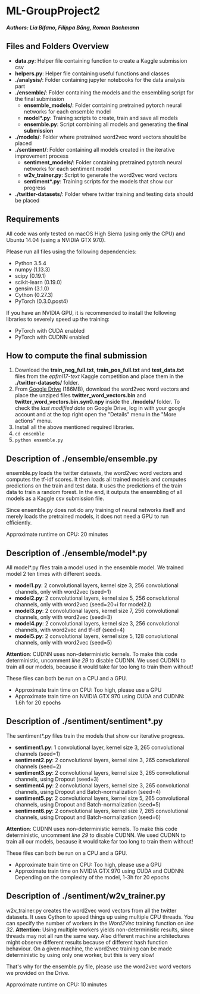# ML-GroupProject2

***Authors: Lia Bifano, Filippa Bång, Roman Bachmann***

## Files and Folders Overview

- **data.py**: Helper file containing function to create a Kaggle submission csv
- **helpers.py**: Helper file containing useful functions and classes
- **./analysis/**: Folder containing jupyter notebooks for the data analysis part
- **./ensemble/**: Folder containing the models and the ensembling script for the final submission
	- **ensemble_models/**: Folder containing pretrained pytorch neural networks for each ensemble model
	- **model\*.py**: Training scripts to create, train and save all models
	- **ensemble.py**: Script combining all models and generating the **final submission**
- **./models/**: Folder where pretrained word2vec word vectors should be placed
- **./sentiment/**: Folder containing all models created in the iterative improvement process
	- **sentiment_models/**: Folder containing pretrained pytorch neural networks for each sentiment model
	- **w2v_trainer.py**: Script to generate the word2vec word vectors
	- **sentiment\*.py**: Training scripts for the models that show our progress
- **./twitter-datasets/**: Folder where twitter training and testing data should be placed

## Requirements

All code was only tested on macOS High Sierra (using only the CPU) and Ubuntu 14.04 (using a NVIDIA GTX 970).

Please run all files using the following dependencies:

- Python 3.5.4
- numpy (1.13.3)
- scipy (0.19.1)
- scikit-learn (0.19.0)
- gensim (3.1.0)
- Cython (0.27.3)
- PyTorch (0.3.0.post4)

If you have an NVIDIA GPU, it is recommended to install the following libraries to severely speed up the training:

- PyTorch with CUDA enabled
- PyTorch with CUDNN enabled

## How to compute the final submission

1. Download the **train\_neg\_full.txt**, **train\_pos\_full.txt** and **test\_data.txt** files from the *epfml17-text* Kaggle competition and place them in the **./twitter-datasets/** folder.
1. From [Google Drive](https://drive.google.com/file/d/1AnQINAsJhQLWpovh6C5_ptT3RDhr5dkN/view?usp=sharing) (186MB), download the word2vec word vectors and place the unziped files **twitter\_word\_vectors.bin** and **twitter\_word\_vectors.bin.syn0.npy** inside the **./models/** folder. To check the *last modified date* on Google Drive, log in with your google account and at the top right open the "Details" menu in the "More actions" menu.
1. Install all the above mentioned required libraries.
1. ```cd ensemble```
1. ```python ensemble.py```

## Description of ./ensemble/ensemble.py

ensemble.py loads the twitter datasets, the word2vec word vectors and computes the tf-idf scores. It then loads all trained models and computes predictions on the train and test data. It uses the predictions of the train data to train a random forest. In the end, it outputs the ensembling of all models as a Kaggle csv submission file.

Since ensemble.py does not do any training of neural networks itself and merely loads the pretrained models, it does not need a GPU to run efficiently.

Approximate runtime on CPU: 20 minutes


## Description of ./ensemble/model*.py

All model*.py files train a model used in the ensemble model. We trained model 2 ten times with different seeds.

- **model1.py**: 2 convolutional layers, kernel size 3, 256 convolutional channels, only with word2vec (seed=1)
- **model2.py**: 2 convolutional layers, kernel size 5, 256 convolutional channels, only with word2vec (seed=20+i for model2.i)
- **model3.py**: 2 convolutional layers, kernel size 7, 256 convolutional channels, only with word2vec (seed=3)
- **model4.py**: 2 convolutional layers, kernel size 3, 256 convolutional channels, with word2vec and tf-idf (seed=4)
- **model5.py**: 2 convolutional layers, kernel size 5, 128 convolutional channels, only with word2vec (seed=5)

**Attention**: CUDNN uses non-deterministic kernels. To make this code deterministic, uncomment *line 29* to disable CUDNN. We used CUDNN to train all our models, because it would take far too long to train them without!

These files can both be run on a CPU and a GPU.

- Approximate train time on CPU: Too high, please use a GPU
- Approximate train time on NVIDIA GTX 970 using CUDA and CUDNN: 1.6h for 20 epochs


## Description of ./sentiment/sentiment*.py

The sentiment*.py files train the models that show our iterative progress.

- **sentiment1.py**: 1 convolutional layer, kernel size 3, 265 convolutional channels (seed=1)
- **sentiment2.py**: 2 convolutional layers, kernel size 3, 265 convolutional channels (seed=2)
- **sentiment3.py**: 2 convolutional layers, kernel size 3, 265 convolutional channels, using Dropout (seed=3)
- **sentiment4.py**: 2 convolutional layers, kernel size 3, 265 convolutional channels, using Dropout and Batch-normalization (seed=4)
- **sentiment5.py**: 2 convolutional layers, kernel size 5, 265 convolutional channels, using Dropout and Batch-normalization (seed=5)
- **sentiment6.py**: 2 convolutional layers, kernel size 7, 265 convolutional channels, using Dropout and Batch-normalization (seed=6)

**Attention**: CUDNN uses non-deterministic kernels. To make this code deterministic, uncomment *line 29* to disable CUDNN. We used CUDNN to train all our models, because it would take far too long to train them without!

These files can both be run on a CPU and a GPU.

- Approximate train time on CPU: Too high, please use a GPU
- Approximate train time on NVIDIA GTX 970 using CUDA and CUDNN: Depending on the complexity of the model, 1-3h for 20 epochs


## Description of ./sentiment/w2v_trainer.py

w2v_trainer.py creates the word2vec word vectors from all the twitter datasets. It uses Cython to speed things up using multiple CPU threads. You can specify the number of workers in the *Word2Vec* training function on *line 32*. **Attention:** Using multiple workers yields non-deterministic results, since threads may not all run the same way. Also different machine architectures might observe different results because of different hash function behaviour. On a given machine, the word2vec training can be made deterministic by using only one worker, but this is very slow!

That's why for the ensemble.py file, please use the word2vec word vectors we provided on the Drive.

Approximate runtime on CPU: 10 minutes